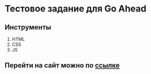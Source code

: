 # Тестовое задание для Go Ahead

## Инструменты

1. HTML
2. CSS
3. JS

## Перейти на сайт можно по [ссылке](https://vlrtyan.github.io/goahead-test)
